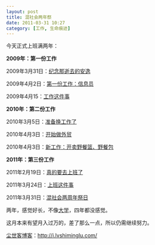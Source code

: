```yaml
---
layout: post
title: 混社会两年祭
date: 2011-03-31 10:27
category: [工作, 生命痕迹]
---
```

今天正式上班满两年：

<strong>2009年：第一份工作</strong>

2009年3月31日：<a href="http://i.lvshiminglu.com/blog/258.html" target="_blank">纪念那逝去的安逸</a>

2009年4月2日：<a href="http://i.lvshiminglu.com/blog/259.html" target="_blank">第一份工作：信息员</a>

2009年4月15：<a href="http://i.lvshiminglu.com/blog/268.html" target="_blank">工作这件事</a>

<strong>2010年：第二份工作</strong>

2010年3月5日：<a href="http://i.lvshiminglu.com/blog/443.html" target="_blank">准备换工作了</a>

2010年4月3日：<a href="http://i.lvshiminglu.com/blog/464.html" target="_blank">开始做外贸</a>

2010年4月3日：<a href="http://i.lvshiminglu.com/blog/465.html" target="_blank">新工作：开卖野餐篮、野餐包</a>

<strong>2011年：第三份工作</strong>

2011年2月19日：<a href="http://i.lvshiminglu.com/blog/659.html" target="_blank">真的要去上班了</a>

2011年3月24日：<a href="http://i.lvshiminglu.com/blog/676.html" target="_blank">上班这件事</a>

2011年3月31日：<a href="http://i.lvshiminglu.com/blog/694.html" target="_blank">混社会两周年祭日</a>

两年，感觉好长，不像<a href="http://i.lvshiminglu.com/tag/%E5%A4%A7%E5%AD%A6" target="_blank">大学</a>，四年都没感觉。

这月本来有望月入过万的，差了那么一点，所以仍需继续努力。

<a href="http://i.lvshiminglu.com/">尘世客博客</a>：<a href="http://i.lvshiminglu.com/">http://i.lvshiminglu.com/</a>

